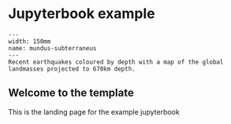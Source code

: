 # Jupyterbook example

```{figure} Figures/AuWorldEQ.jpg
---
width: 150mm
name: mundus-subterraneus
---
Recent earthquakes coloured by depth with a map of the global landmasses projected to 670km depth.
```

## Welcome to the template

This is the landing page for the example jupyterbook